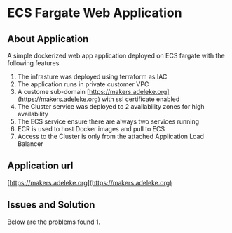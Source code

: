 # ECS Fargate Web Application

## About Application
A simple dockerized web app application deployed on ECS fargate with the following features
1. The infrasture was deployed using terraform as IAC
2. The application runs in private customer VPC
3. A custome sub-domain [https://makers.adeleke.org](https://makers.adeleke.org) with ssl certificate enabled 
4. The Cluster service was deployed to 2 availability zones for high availability
5. The ECS service ensure there are always two services running
6. ECR is used to host Docker images and pull to ECS
7. Access to the Cluster is only from the attached Application Load Balancer

## Application url
[https://makers.adeleke.org](https://makers.adeleke.org)

## Issues and Solution
Below are the problems found
1. 